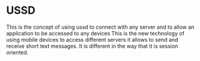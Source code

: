 # USSD
This is the concept of using ussd to connect with any server and to allow an application to be accessed to any devices
This is the new technology of using mobile devices to access different servers
 it allows to send and receive short text messages. It is different in the way that it is session oriented. 
